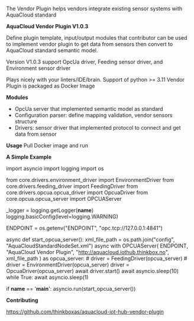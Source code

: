 The Vendor Plugin helps vendors integrate existing sensor systems with AquaCloud standard

**AquaCloud Vendor Plugin V1.0.3** 

Define plugin template, input/output modules that contributor can be used to implement vendor plugin to get data from
sensors then convert to AquaCloud standard semantic model.

Version V1.0.3 support OpcUa driver, Feeding sensor driver, and Environment sensor driver

Plays nicely with your linters/IDE/brain.
Support of python >= 3.11
Vendor Plugin is packaged as Docker Image

**Modules**

+ OpcUa server that implemented semantic model as standard
+ Configuration parser: define mapping validation, vendor sensors structure
+ Drivers: sensor driver that implemented protocol to connect and get data from sensor

**Usage**
Pull Docker image and run

**A Simple Example**

import asyncio
import logging
import os

from core.drivers.environment_driver import EnvironmentDriver
from core.drivers.feeding_driver import FeedingDriver
from core.drivers.opcua.opcua_driver import OpcuaDriver
from core.opcua.opcua_server import OPCUAServer

_logger = logging.getLogger(__name__)
logging.basicConfig(level=logging.WARNING)

ENDPOINT = os.getenv("ENDPOINT", "opc.tcp://127.0.0.1:4841")


async def start_opcua_server():
    xml_file_path = os.path.join("config", "AquaCloudStandardNodeSet.xml")
    async with OPCUAServer(
            ENDPOINT,
            "AquaCloud Vendor Plugin",
            "http://aquacloud.iothub.thinkbox.no",
            xml_file_path
    ) as opcua_server:
        # driver = FeedingDriver(opcua_server)
        # driver = EnvironmentDriver(opcua_server)
        driver = OpcuaDriver(opcua_server)
        await driver.start()
        await asyncio.sleep(10)
        while True:
            await asyncio.sleep(1)


if __name__ == '__main__':
    asyncio.run(start_opcua_server())

**Contributing**

https://github.com/thinkboxas/aquacloud-iot-hub-vendor-plugin